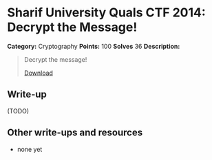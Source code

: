 # Sharif University Quals CTF 2014: Decrypt the Message!

**Category:** Cryptography
**Points:** 100
**Solves** 36
**Description:**

> Decrypt the message!
>
> [Download](encrypted.txt)

## Write-up

(TODO)

## Other write-ups and resources

* none yet
